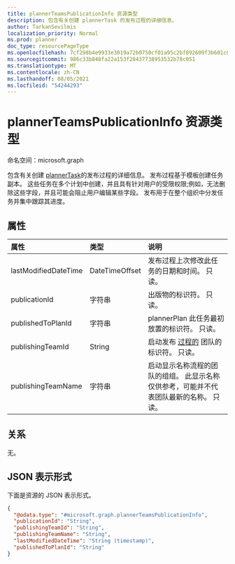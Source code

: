 ```yaml
---
title: plannerTeamsPublicationInfo 资源类型
description: 包含有关创建 plannerTask 的发布过程的详细信息。
author: TarkanSevilmis
localization_priority: Normal
ms.prod: planner
doc_type: resourcePageType
ms.openlocfilehash: 7cf298b4e9933e3019a72b0750cf01a95c2bf892609f3b601c0742eaf3b9e27d
ms.sourcegitcommit: 986c33b848fa22a153f28437738953532b78c051
ms.translationtype: MT
ms.contentlocale: zh-CN
ms.lasthandoff: 08/05/2021
ms.locfileid: "54244293"
---
```

# <a name="plannerteamspublicationinfo-resource-type"></a>plannerTeamsPublicationInfo 资源类型

命名空间：microsoft.graph

包含有关创建 [plannerTask](plannertask.md)的发布过程的详细信息。 发布过程基于模板创建任务副本。 这些任务在多个计划中创建，并且具有针对用户的受限权限;例如，无法删除这些字段，并且可能会阻止用户编辑某些字段。 发布用于在整个组织中分发任务并集中跟踪其进度。

## <a name="properties"></a>属性
|属性|类型|说明|
|:---|:---|:---|
|lastModifiedDateTime|DateTimeOffset|发布过程上次修改此任务的日期和时间。 只读。 |
|publicationId|字符串| 出版物的标识符。 只读。|
|publishedToPlanId|字符串|plannerPlan 此任务最初放置的标识符。 只读。 |
|publishingTeamId|String| 启动发布 [过程的](team.md) 团队的标识符。 只读。|
|publishingTeamName|字符串|启动显示名称流程的团队的组组。 此显示名称仅供参考，可能并不代表团队最新的名称。 只读。 |

## <a name="relationships"></a>关系
无。

## <a name="json-representation"></a>JSON 表示形式
下面是资源的 JSON 表示形式。
<!-- {
  "blockType": "resource",
  "@odata.type": "microsoft.graph.plannerTeamsPublicationInfo"
}
-->
``` json
{
  "@odata.type": "#microsoft.graph.plannerTeamsPublicationInfo",
  "publicationId": "String",
  "publishingTeamId": "String",
  "publishingTeamName": "String",
  "lastModifiedDateTime": "String (timestamp)",
  "publishedToPlanId": "String"
}
```

